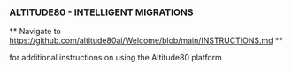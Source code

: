 
### ALTITUDE80 - INTELLIGENT MIGRATIONS

** Navigate to https://github.com/altitude80ai/Welcome/blob/main/INSTRUCTIONS.md **

for additional instructions on using the Altitude80 platform